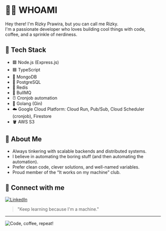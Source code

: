 # 👨‍💻 WHOAMI

Hey there! I'm Rizky Prawira, but you can call me Rizky.  
I'm a passionate developer who loves building cool things with code, coffee, and a sprinkle of nerdiness.

## 🚀 Tech Stack
- 🟩 Node.js (Express.js)
- 🟦 TypeScript
- 🍃 MongoDB
- 🐘 PostgreSQL
- 🧠 Redis
- 🦾 BullMQ
- ⏰ Cronjob automation
- 🦦 Golang (Gin)
- ☁️ Google Cloud Platform: Cloud Run, Pub/Sub, Cloud Scheduler (cronjob), Firestore
- 🪣 AWS S3

## 🌱 About Me

- Always tinkering with scalable backends and distributed systems.
- I believe in automating the boring stuff (and then automating the automation).
- Prefer clean code, clever solutions, and well-named variables.
- Proud member of the “It works on my machine” club.

## 🔗 Connect with me

[![LinkedIn](https://img.shields.io/badge/-LinkedIn-blue?logo=linkedin&style=flat-square)](https://www.linkedin.com/in/rizky-prawira-putra/)

> "Keep learning because I'm a machine."

---

![Code, coffee, repeat!](https://media.giphy.com/media/VTtANKl0beDFQRLDTh/giphy.gif)
